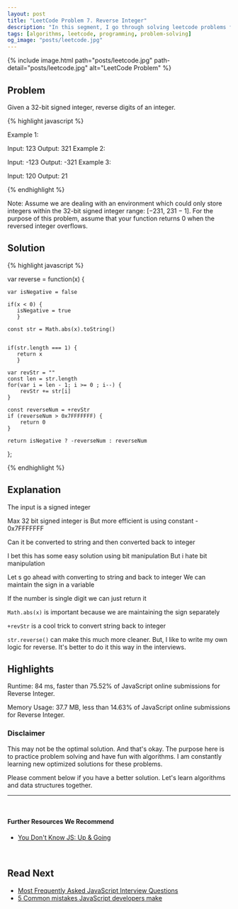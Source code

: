 ```yaml
---
layout: post
title: "LeetCode Problem 7. Reverse Integer"
description: "In this segment, I go through solving leetcode problems for my own practice. I walk through my thinking process so that we can all learn together."
tags: [algorithms, leetcode, programming, problem-solving]
og_image: "posts/leetcode.jpg"
---
```


{% include image.html path="posts/leetcode.jpg" path-detail="posts/leetcode.jpg" alt="LeetCode Problem" %}

## Problem

Given a 32-bit signed integer, reverse digits of an integer.

{% highlight javascript %}

Example 1:

Input: 123
Output: 321
Example 2:

Input: -123
Output: -321
Example 3:

Input: 120
Output: 21

{% endhighlight %}

Note:
Assume we are dealing with an environment which could only store integers within the 32-bit signed integer range: [−231,  231 − 1]. For the purpose of this problem, assume that your function returns 0 when the reversed integer overflows.


## Solution


{% highlight javascript %}

var reverse = function(x) {
    
    var isNegative = false
    
    if(x < 0) {
       isNegative = true
       }
    
    const str = Math.abs(x).toString()

    
    if(str.length === 1) {
       return x
       }
    
    var revStr = ""
    const len = str.length
    for(var i = len - 1; i >= 0 ; i--) {
        revStr += str[i]
    } 
    
    const reverseNum = +revStr
    if (reverseNum > 0x7FFFFFFF) {
        return 0
    }
    
    return isNegative ? -reverseNum : reverseNum
    
};

{% endhighlight %}


## Explanation

The input is a signed integer

Max 32 bit signed integer is 
But more efficient is using constant - 0x7FFFFFFF

Can it be converted to string and then converted back to integer

I bet this has some easy solution using bit manipulation
But i hate bit manipulation

Let s go ahead with converting to string and back to integer
We can maintain the sign in a variable

If the number is single digit we can just return it

`Math.abs(x)` is important because we are maintaining the sign separately

`+revStr` is a cool trick to convert string back to integer

`str.reverse()` can make this much more cleaner. But, I like to write my own logic for reverse. It's better to do it this way in the interviews.


## Highlights

Runtime: 84 ms, faster than 75.52% of JavaScript online submissions for Reverse Integer.

Memory Usage: 37.7 MB, less than 14.63% of JavaScript online submissions for Reverse Integer.


### Disclaimer
This may not be the optimal solution. And that's okay. The purpose here is to practice problem solving and have fun with algorithms. I am constantly learning new optimized solutions for these problems.

Please comment below if you have a better solution. Let's learn algorithms and data structures together.


---

<br>

#### Further Resources We Recommend

- [You Don't Know JS: Up & Going](https://amzn.to/2uSZayI)

<br>

## Read Next

- [Most Frequently Asked JavaScript Interview Questions](/posts/frequently-asked-javascript-interview-questions)
- [5 Common mistakes JavaScript developers make](/posts/steps-after-you-type-url-in-browser)
